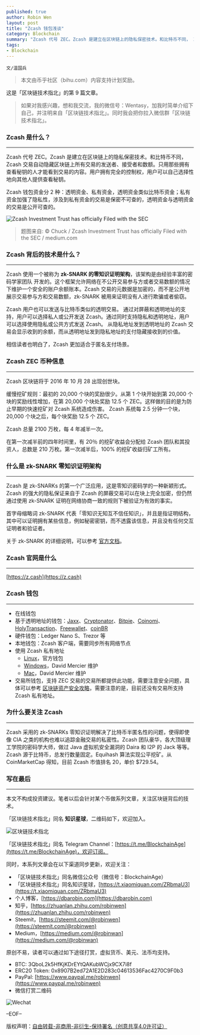 ```yaml
---
published: true
author: Robin Wen
layout: post
title: "Zcash 钱包浅谈"
category: Blockchain
summary: "Zcash 代号 ZEC。Zcash 是建立在区块链上的隐私保密技术。和比特币不同， Zcash 交易自动隐藏区块链上所有交易的发送者、接受者和数额。只用那些拥有查看秘钥的人才能看到交易的内容。用户拥有完全的控制权，用户可以自己选择性地向其他人提供查看秘钥。Zcash 钱包资金分 2 种：透明资金、私有资金，透明资金类似比特币资金；私有资金加强了隐私性，涉及到私有资金的交易是保密不可查的，透明资金与透明资金的交易是公开可查的。本文不构成投资建议。笔者以后会针对某个币做系列文章，关注区块链背后的技术。"
tags:
- Blockchain
---
```


`文/温国兵`

> 本文由币乎社区（bihu.com）内容支持计划奖励。

这是「区块链技术指北」的第 9 篇文章。

> 如果对我感兴趣，想和我交流，我的微信号：Wentasy，加我时简单介绍下自己，并注明来自「区块链技术指北」。同时我会把你拉入微信群「区块链技术指北」。

### Zcash 是什么？
***

Zcash 代号 ZEC。Zcash 是建立在区块链上的隐私保密技术。和比特币不同， Zcash 交易自动隐藏区块链上所有交易的发送者、接受者和数额。只用那些拥有查看秘钥的人才能看到交易的内容。用户拥有完全的控制权，用户可以自己选择性地向其他人提供查看秘钥。

Zcash 钱包资金分 2 种：透明资金、私有资金，透明资金类似比特币资金；私有资金加强了隐私性，涉及到私有资金的交易是保密不可查的，透明资金与透明资金的交易是公开可查的。

![Zcash Investment Trust has officially Filed with the SEC](https://i.imgur.com/winFlax.jpg)

> 题图来自: © Chuck / Zcash Investment Trust has officially Filed with the SEC / medium.com

### Zcash 背后的技术是什么？
***

Zcash 使用一个被称为 **zk-SNARK 的零知识证明架构**，该架构是由经验丰富的密码学家团队 开发的。这个框架允许网络在不公开交易参与方或者交易数额的情况下维护一个安全的账户余额账本。Zcash 交易的元数据是加密的，而不是公开地展示交易参与方和交易数额，zk-SNARK 被用来证明没有人进行欺骗或者偷窃。

Zcash 用户也可以发送与比特币类似的透明交易。 通过对屏蔽和透明地址的支持，用户可以选择私人或公开发送 Zcash。通过同时支持隐私和透明地址，用户可以选择使用隐私或公共方式发送 Zcash。 从隐私地址发到透明地址的 Zcash 交易会显示收到的余额，而从透明地址发到隐私地址的支付隐藏接收到的价值。

相信读者也明白了，Zcash 更加适合于匿名支付场景。

### Zcash ZEC 币种信息
***

Zcash 区块链将于 2016 年 10 月 28 出现创世块。

缓慢挖矿规则：最初的 20,000 个块的奖励很少。从第 1 个块开始到第 20,000 个块的奖励线性增加，在第 20,000 个块处奖励 12.5 个 ZEC。这样做的目的是为防止早期的快速挖矿对 Zcash 系统造成伤害。 Zcash 系统每 2.5 分钟一个块， 20,000 个块之后，每个块奖励 12.5 个 ZEC。

Zcash 总量 2100 万枚，每 4 年减半一次。

在第一次减半前的四年时间里，有 20％ 的挖矿收益会分配给 Zcash 团队和其投资人，总数是 210 万枚。第一次减半后，100% 的挖矿收益归矿工所有。

### 什么是 zk-SNARK 零知识证明架构
***

Zcash 是 zk-SNARKs 的第一个广泛应用，这是零知识密码学的一种新颖形式。Zcash 的强大的隐私保证来自于 Zcash 的屏蔽交易可以在块上完全加密，但仍然通过使用 zk-SNARK 证明在网络协商一致的规则下被验证为有效的事实。

首字母缩略词 zk-SNARK 代表「零知识无知互不信任知识」，并且是指证明结构，其中可以证明拥有某些信息，例如秘密密钥，而不透露该信息，并且没有任何交互证明者和验证者。

关于 zk-SNARK 的详细说明，可以参考 [官方文档](https://z.cash/zh/technology/zksnarks.html)。

### Zcash 官网是什么
***

[https://z.cash](https://z.cash)

### Zcash 钱包
***

* 在线钱包
* 基于透明地址的钱包：[Jaxx](http://jaxx.io)、[Cryptonator](https://www.cryptonator.com)、[Bitpie](http://bitpie.com/#services)、[Coinomi](https://coinomi.com)、[HolyTransaction](https://holytransaction.com)、[Freewallet](https://freewallet.org)、[coinBR](https://www.coinbr.net)
* 硬件钱包：Ledger Nano S、Trezor 等
* 本地钱包：Zcash 客户端，需要同步所有网络节点
* 使用 Zcash 私有地址
    - [Linux](https://github.com/zcash/zcash/wiki/1.0-User-Guide)，官方钱包
    - [Windows](https://zcash4win.com)，David Mercier 维护
    - [Mac](https://zcash4mac.com)，David Mercier 维护
* 交易所钱包，支持 ZEC 交易的交易所都提供此功能，需要注意安全问题，具体可以参考 [区块链资产安全攻略](https://dbarobin.com/2017/12/18/blockchain-security-notice)，需要注意的是，目前还没有交易所支持 Zcash 私有地址。

### 为什么要关注 Zcash
***

Zcash 采用的 zk-SNARKs 零知识证明解决了比特币半匿名性的问题，使得即使像 CIA 之类的机构也难以追踪金融交易的私密性。Zcash 团队豪华，各大顶级理工学院的密码学大师，做过 Java 虚拟机安全漏洞的 Daira 和 I2P 的 Jack 等等。Zcash 源于比特币，总发行数量固定。Equihash 算法实现公平挖矿。从 CoinMarketCap 得知，目前 Zcash 市值排名 20，单价 $729.54。

### 写在最后
***

本文不构成投资建议。笔者以后会针对某个币做系列文章，关注区块链背后的技术。

「区块链技术指北」同名 **知识星球**，二维码如下，欢迎加入。

![区块链技术指北](https://i.imgur.com/pQxlDqF.jpg)

「区块链技术指北」同名 Telegram Channel：[https://t.me/BlockchainAge](https://t.me/BlockchainAge)，欢迎订阅。

同时，本系列文章会在以下渠道同步更新，欢迎关注：

* 「区块链技术指北」同名微信公众号（微信号：BlockchainAge）
* 「区块链技术指北」同名知识星球，[https://t.xiaomiquan.com/ZRbmaU3](https://t.xiaomiquan.com/ZRbmaU3)
* 个人博客，[https://dbarobin.com](https://dbarobin.com)
* 知乎，[https://zhuanlan.zhihu.com/robinwen](https://zhuanlan.zhihu.com/robinwen)
* Steemit，[https://steemit.com/@robinwen](https://steemit.com/@robinwen)
* Medium，[https://medium.com/@robinwan](https://medium.com/@robinwan)

原创不易，读者可以通过如下途径打赏，虚拟货币、美元、法币均支持。

* BTC: 3QboL2k5HfKjKDrEYtQAKubWCjx9CX7i8f
* ERC20 Token: 0x8907B2ed72A1E2D283c04613536Fac4270C9F0b3
* PayPal: [https://www.paypal.me/robinwen](https://www.paypal.me/robinwen)
* 微信打赏二维码

![Wechat](https://i.imgur.com/SzoNl5b.jpg)

–EOF–

版权声明：[自由转载-非商用-非衍生-保持署名（创意共享4.0许可证）](http://creativecommons.org/licenses/by-nc-nd/4.0/deed.zh)